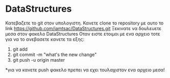 # DataStructures

Κατεβαζετε το git στον υπολογιστη.
Κανετε clone το repository με αυτο το link https://github.com/iamtsac/DataStructures.git
Ξεκινατε να δουλευετε μεσα στον φακελο DataStructures
Οταν ειστε ετοιμοι με ενα αρχειο τοτε για να το ανεβασετε κανετε τα εξης:
  1) git add <filename>
  2) git commit <filename> -m "what's the new change"
  3) git push -u origin master


  *για να κανετε push φακελο πρεπει να εχει τουλαχιστον ενα αρχειο μεσα!
